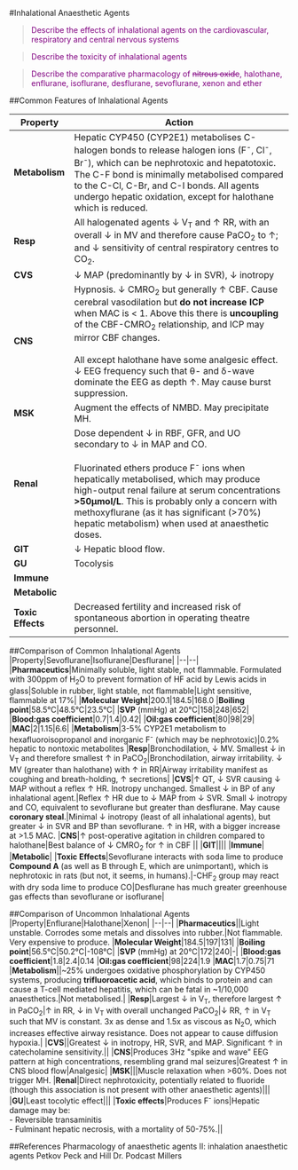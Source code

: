 #Inhalational Anaesthetic Agents

> <p style="color:purple";> Describe the effects of inhalational agents on the cardiovascular, respiratory and central nervous systems</p>

<!--></!-->

> <p style="color:purple";> Describe the toxicity of inhalational agents </p>

<!--></!-->

> <p style="color:purple";> Describe the comparative pharmacology of <s>nitrous oxide</s>, halothane, enflurane, isoflurane, desflurane, sevoflurane, xenon and ether</p>

##Common Features of Inhalational Agents

|Property|Action|
|--|--|
|**Metabolism**|Hepatic CYP450 (CYP2E1) metabolises C-halogen bonds to release halogen ions (F<sup>-</sup>, Cl<sup>-</sup>, Br<sup>-</sup>), which can be nephrotoxic and hepatotoxic. The C-F bond is minimally metabolised compared to the C-Cl, C-Br, and C-I bonds. All agents undergo hepatic oxidation, except for halothane which is reduced.
|**Resp**|All halogenated agents ↓ V<sub>T</sub> and ↑ RR, with an overall ↓ in MV and therefore cause PaCO<sub>2</sub> to ↑; and ↓ sensitivity of central respiratory centres to CO<sub>2</sub>.
|**CVS**|↓ MAP (predominantly by ↓ in SVR), ↓ inotropy
|**CNS**|Hypnosis. ↓ CMRO<sub>2</sub> but generally ↑ CBF. Cause cerebral vasodilation but **do not increase ICP** when MAC is < 1. Above this there is **uncoupling** of the CBF-CMRO<sub>2</sub> relationship, and ICP may mirror CBF changes. <br><br> All except halothane have some analgesic effect. ↓ EEG frequency such that θ- and δ-wave dominate the EEG as depth ↑. May cause burst suppression. 
|**MSK**|Augment the effects of NMBD. May precipitate MH.
|**Renal**|Dose dependent ↓ in RBF, GFR, and UO secondary to ↓ in MAP and CO. <br><br>Fluorinated ethers produce F<sup>-</sup> ions when hepatically metabolised, which may produce high-output renal failure at serum concentrations **>50μmol/L**. This is probably only a concern with methoxyflurane (as it has significant (>70%) hepatic metabolism) when used at anaesthetic doses.
|**GIT**|↓ Hepatic blood flow. 
|**GU**|Tocolysis
|**Immune**|
|**Metabolic**|
|**Toxic Effects**|Decreased fertility and increased risk of spontaneous abortion in operating theatre personnel.

##Comparison of Common Inhalational Agents
|Property|Sevoflurane|Isoflurane|Desflurane|
|--|--|
|**Pharmaceutics**|Minimally soluble, light stable, not flammable. Formulated with 300ppm of H<sub>2</sub>O to prevent formation of HF acid by Lewis acids in glass|Soluble in rubber, light stable, not flammable|Light sensitive, flammable at 17%|
|**Molecular Weight**|200.1|184.5|168.0
|**Boiling point**|58.5°C|48.5°C|23.5°C|
|**SVP** (mmHg) at 20°C|158|248|652|
|**Blood:gas coefficient**|0.7|1.4|0.42|
|**Oil:gas coefficient**|80|98|29|
|**MAC**|2|1.15|6.6|
|**Metabolism**|3-5% CYP2E1 metabolism to hexafluoroisopropanol and inorganic F<sup>-</sup> (which may be nephrotoxic)|0.2% hepatic to nontoxic metabolites
|**Resp**|Bronchodilation, ↓ MV. Smallest ↓ in V<sub>T</sub> and therefore smallest ↑ in PaCO<sub>2</sub>|Bronchodilation, airway irritability. ↓ MV (greater than halothane) with ↑ in RR|Airway irritability manifest as coughing and breath-holding, ↑ secretions|
|**CVS**|↑ QT, ↓ SVR causing ↓ MAP without a reflex ↑ HR. Inotropy unchanged. Smallest ↓ in BP of any inhalational agent.|Reflex ↑ HR due to ↓ MAP from ↓ SVR. Small ↓ inotropy and CO, equivalent to sevoflurane but greater than desflurane. May cause **coronary steal**.|Minimal ↓ inotropy (least of all inhalational agents), but greater ↓ in SVR and BP than sevoflurane. ↑ in HR, with a bigger increase at >1.5 MAC.
|**CNS**|↑ post-operative agitation in children compared to halothane|Best balance of ↓ CMRO<sub>2</sub> for ↑ in CBF ||
|**GIT**||||
|**Immune**|
|**Metabolic**|
|**Toxic Effects**|Sevoflurane interacts with soda lime to produce **Compound A** (as well as B through E, which are unimportant), which is nephrotoxic in rats (but not, it seems, in humans).|-CHF<sub>2</sub> group may react with dry soda lime to produce CO|Desflurane has much greater greenhouse gas effects than sevoflurane or isoflurane|

##Comparison of Uncommon Inhalational Agents
|Property|Enflurane|Halothane|Xenon|
|--|--|
|**Pharmaceutics**||Light unstable. Corrodes some metals and dissolves into rubber.|Not flammable. Very expensive to produce.
|**Molecular Weight**|184.5|197|131|
|**Boiling point**|56.5°C|50.2°C|-108°C|
|**SVP** (mmHg) at 20°C|172|240|-|
|**Blood:gas coefficient**|1.8|2.4|0.14
|**Oil:gas coefficient**|98|224|1.9
|**MAC**|1.7|0.75|71
|**Metabolism**||~25% undergoes oxidative phosphorylation by CYP450 systems, producing **trifluoroacetic acid**, which binds to protein and can cause a T-cell mediated hepatitis, which can be fatal in ~1/10,000 anaesthetics.|Not metabolised.|
|**Resp**|Largest ↓ in V<sub>T</sub>, therefore largest ↑ in PaCO<sub>2</sub>|↑ in RR, ↓ in V<sub>T</sub> with overall unchanged PaCO<sub>2</sub>|↓ RR, ↑ in V<sub>T</sub> such that MV is constant. 3x as dense and 1.5x as viscous as N<sub>2</sub>O, which increases effective airway resistance. Does not appear to cause diffusion hypoxia.|
|**CVS**||Greatest ↓ in inotropy, HR, SVR, and MAP. Significant ↑ in catecholamine sensitivity.||
|**CNS**|Produces 3Hz "spike and wave" EEG pattern at high concentrations, resembling grand mal seizures|Greatest ↑ in CNS blood flow|Analgesic|
|**MSK**|||Muscle relaxation when >60%. Does not trigger MH.
|**Renal**|Direct nephrotoxicity, potentially related to fluoride (though this association is not present with other anaesthetic agents)|||
|**GU**|Least tocolytic effect|||
|**Toxic effects**|Produces F<sup>-</sup> ions|Hepatic damage may be: <br> - Reversible transaminitis <br> - Fulminant hepatic necrosis, with a mortality of 50-75%.||


##References
Pharmacology of anaesthetic agents II: inhalation anaesthetic agents
Petkov
Peck and Hill
Dr. Podcast
Millers





